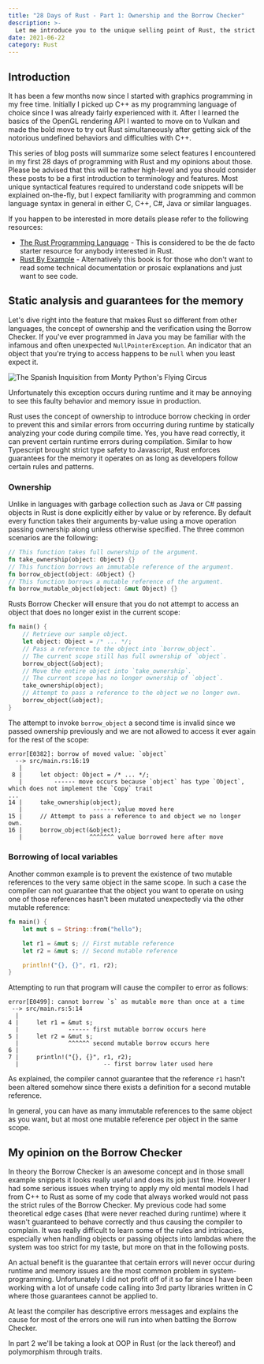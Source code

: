 ```yaml
---
title: "28 Days of Rust - Part 1: Ownership and the Borrow Checker"
description: >-
  Let me introduce you to the unique selling point of Rust, the strict notion of ownership along with its Borrow Checker.
date: 2021-06-22
category: Rust
---
```


## Introduction

It has been a few months now since I started with graphics programming in my free time.
Initially I picked up C++ as my programming language of choice since I was already fairly experienced with it.
After I learned the basics of the OpenGL rendering API I wanted to move on to Vulkan and made the bold move to try out Rust simultaneously after getting sick of the notorious undefined behaviors and difficulties with C++.

This series of blog posts will summarize some select features I encountered in my first 28 days of programming with Rust and my opinions about those.
Please be advised that this will be rather high-level and you should consider these posts to be a first introduction to terminology and features.
Most unique syntactical features required to understand code snippets will be explained on-the-fly, but I expect familiarity with programming and common language syntax in general in either C, C++, C#, Java or similar languages.

If you happen to be interested in more details please refer to the following resources:

* [The Rust Programming Language](https://doc.rust-lang.org/book/) - This is considered to be the de facto starter resource for anybody interested in Rust.
* [Rust By Example](https://doc.rust-lang.org/rust-by-example/index.html) - Alternatively this book is for those who don't want to read some technical documentation or prosaic explanations and just want to see code.

## Static analysis and guarantees for the memory

Let's dive right into the feature that makes Rust so different from other languages, the concept of ownership and the verification using the Borrow Checker.
If you've ever programmed in Java you may be familiar with the infamous and often unexpected `NullPointerException`.
An indicator that an object that you're trying to access happens to be `null` when you least expect it.

![The Spanish Inquisition from Monty Python's Flying Circus](images/2021/06/spanish-inquisition.jpeg "Nobody expects the Spanish Inquisition - a classic sketch from Monty Python's Flying Circus")

Unfortunately this exception occurs during runtime and it may be annoying to see this faulty behavior and memory issue in production.

Rust uses the concept of ownership to introduce borrow checking in order to prevent this and similar errors from occurring during runtime by statically analyzing your code during compile time.
Yes, you have read correctly, it can prevent certain runtime errors during compilation.
Similar to how Typescript brought strict type safety to Javascript, Rust enforces guarantees for the memory it operates on as long as developers follow certain rules and patterns.

### Ownership

Unlike in languages with garbage collection such as Java or C# passing objects in Rust is done explicitly either by value or by reference.
By default every function takes their arguments by-value using a move operation passing ownership along unless otherwise specified.
The three common scenarios are the following:

```rust
// This function takes full ownership of the argument.
fn take_ownership(object: Object) {}
// This function borrows an immutable reference of the argument.
fn borrow_object(object: &Object) {}
// This function borrows a mutable reference of the argument.
fn borrow_mutable_object(object: &mut Object) {}
```

Rusts Borrow Checker will ensure that you do not attempt to access an object that does no longer exist in the current scope:

```rust
fn main() {
    // Retrieve our sample object.
    let object: Object = /* ... */;
    // Pass a reference to the object into `borrow_object`.
    // The current scope still has full ownership of `object`.
    borrow_object(&object);
    // Move the entire object into `take_ownership`.
    // The current scope has no longer ownership of `object`.
    take_ownership(object);
    // Attempt to pass a reference to the object we no longer own.
    borrow_object(&object);
}
```

The attempt to invoke `borrow_object` a second time is invalid since we passed ownership previously and we are not allowed to access it ever again for the rest of the scope:

```text
error[E0382]: borrow of moved value: `object`
  --> src/main.rs:16:19
   |
 8 |     let object: Object = /* ... */;
   |         ------ move occurs because `object` has type `Object`, which does not implement the `Copy` trait
...
14 |     take_ownership(object);
   |                    ------ value moved here
15 |     // Attempt to pass a reference to and object we no longer own.
16 |     borrow_object(&object);
   |                   ^^^^^^^ value borrowed here after move
```

### Borrowing of local variables

Another common example is to prevent the existence of two mutable references to the very same object in the same scope.
In such a case the compiler can not guarantee that the object you want to operate on using one of those references hasn't been mutated unexpectedly via the other mutable reference:

```rust
fn main() {
    let mut s = String::from("hello");

    let r1 = &mut s; // First mutable reference
    let r2 = &mut s; // Second mutable reference

    println!("{}, {}", r1, r2);
}
```

Attempting to run that program will cause the compiler to error as follows:

```text
error[E0499]: cannot borrow `s` as mutable more than once at a time
 --> src/main.rs:5:14
  |
4 |     let r1 = &mut s;
  |              ------ first mutable borrow occurs here
5 |     let r2 = &mut s;
  |              ^^^^^^ second mutable borrow occurs here
6 |
7 |     println!("{}, {}", r1, r2);
  |                        -- first borrow later used here
```

As explained, the compiler cannot guarantee that the reference `r1` hasn't been altered somehow since there exists a definition for a second mutable reference.

In general, you can have as many immutable references to the same object as you want, but at most one mutable reference per object in the same scope.

## My opinion on the Borrow Checker

In theory the Borrow Checker is an awesome concept and in those small example snippets it looks really useful and does its job just fine.
However I had some serious issues when trying to apply my old mental models I had from C++ to Rust as some of my code that always worked would not pass the strict rules of the Borrow Checker.
My previous code had some theoretical edge cases (that were never reached during runtime) where it wasn't guaranteed to behave correctly and thus causing the compiler to complain.
It was really difficult to learn some of the rules and intricacies, especially when handling objects or passing objects into lambdas where the system was too strict for my taste, but more on that in the following posts.

An actual benefit is the guarantee that certain errors will never occur during runtime and memory issues are the most common problem in system-programming.
Unfortunately I did not profit off of it so far since I have been working with a lot of unsafe code calling into 3rd party libraries written in C where those guarantees cannot be applied to.

At least the compiler has descriptive errors messages and explains the cause for most of the errors one will run into when battling the Borrow Checker.

In part 2 we'll be taking a look at OOP in Rust (or the lack thereof) and polymorphism through traits.
